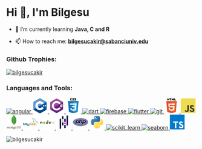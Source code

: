 <!--
**bilgesucakir/bilgesucakir** is a ✨ _special_ ✨ repository because its `README.md` (this file) appears on your GitHub profile.

Here are some ideas to get you started:

- 🔭 I’m currently working on ...
- 🌱 I’m currently learning ...
- 👯 I’m looking to collaborate on ...
- 🤔 I’m looking for help with ...
- 💬 Ask me about ...
- 📫 How to reach me: ...
- 😄 Pronouns: ...
- ⚡ Fun fact: ...
-->



<h1 align="left">Hi 👋, I'm Bilgesu</h1>

<!--
- 📚 I'm currently studying Computer Science and Engineering and minoring Business Analytics at Sabancı University

- 🔭 I'm currently working on <a href="https://github.com/bilgesucakir/mosquitto-privacy-preserving-mqtt-messaging">mosquitto-privacy-preserving-mqtt-messaging</a> and <a href="https://github.com/bilgesucakir/mosquitto-privacy-preserving-mqtt-messaging">paho.mqtt.python-privacy-preserving-mqtt-messaging</a>
-->

- 🌱 I’m currently learning **Java, C and R**

- 📫 How to reach me: **bilgesucakir@sabanciuniv.edu**

<!--option1 for stats-->
<!--
<h3 align="left">Github Stats:</h3>
 
<a href="https://github.com/bilgesucakir">
  <img align="center" src="https://github-readme-stats.vercel.app/api?username=bilgesucakir&show_icons=true&theme=transparent" height="170px" />
</a>
<a href="https://github.com/bilgesucakir">
  <img align="center" src="https://github-readme-stats.vercel.app/api/top-langs/?username=bilgesucakir&hide_progress=false&layout=compact&theme=transparent" height="170px" />
</a>
-->

<!--option2 for stats-->
<!--
<a href="">
   <img  align="center" height="160px" src="https://github-profile-summary-cards.vercel.app/api/cards/stats?username=bilgesucakir&theme=github_dark&layout=compact"
          alt="bilgesucakir :: Github Stats" />
</a>
<a href="https://github.com/bilgesucakir/">
          <img  align="center" height="160px" src="https://github-profile-summary-cards.vercel.app/api/cards/repos-per-language?username=bilgesucakir&theme=github_dark&layout=compact"
          alt="bilgesucakir :: Top Languages by Repositories" />
</a>
<a href="https://github.com/bilgesucakir/">
          <img  align="center" height="160px" src="https://github-profile-summary-cards.vercel.app/api/cards/most-commit-language?username=bilgesucakir&theme=github_dark&layout=compact"
          alt="bilgesucakir :: Top Languages by Commits" />
</a>
-->



<h3 align="left">Github Trophies:</h3>

<p align="left"> <a href="https://github.com/ryo-ma/github-profile-trophy"><img src="https://github-profile-trophy.vercel.app/?username=bilgesucakir&title=MultiLanguage,Commits,Repositories,Stars,Followers,Issues&theme=darkhub&no-bg=tru&margin-w=10e" alt="bilgesucakir" /></a> </p>

<!--<h3 align="left">Connect with me:</h3>-->

<h3 align="left">Languages and Tools:</h3>
<p align="left"> <a href="https://angular.io" target="_blank" rel="noreferrer"> <img src="https://angular.io/assets/images/logos/angular/angular.svg" alt="angular" width="40" height="40"/> </a> <a href="https://www.w3schools.com/cpp/" target="_blank" rel="noreferrer"> <img src="https://raw.githubusercontent.com/devicons/devicon/master/icons/cplusplus/cplusplus-original.svg" alt="cplusplus" width="40" height="40"/> </a> <a href="https://www.w3schools.com/cs/" target="_blank" rel="noreferrer"> <img src="https://raw.githubusercontent.com/devicons/devicon/master/icons/csharp/csharp-original.svg" alt="csharp" width="40" height="40"/> </a> <a href="https://www.w3schools.com/css/" target="_blank" rel="noreferrer"> <img src="https://raw.githubusercontent.com/devicons/devicon/master/icons/css3/css3-original-wordmark.svg" alt="css3" width="40" height="40"/> </a> <a href="https://dart.dev" target="_blank" rel="noreferrer"> <img src="https://www.vectorlogo.zone/logos/dartlang/dartlang-icon.svg" alt="dart" width="40" height="40"/> </a> <a href="https://firebase.google.com/" target="_blank" rel="noreferrer"> <img src="https://www.vectorlogo.zone/logos/firebase/firebase-icon.svg" alt="firebase" width="40" height="40"/> </a> <a href="https://flutter.dev" target="_blank" rel="noreferrer"> <img src="https://www.vectorlogo.zone/logos/flutterio/flutterio-icon.svg" alt="flutter" width="40" height="40"/> </a> <a href="https://git-scm.com/" target="_blank" rel="noreferrer"> <img src="https://www.vectorlogo.zone/logos/git-scm/git-scm-icon.svg" alt="git" width="40" height="40"/> </a> <a href="https://www.w3.org/html/" target="_blank" rel="noreferrer"> <img src="https://raw.githubusercontent.com/devicons/devicon/master/icons/html5/html5-original-wordmark.svg" alt="html5" width="40" height="40"/> </a> <a href="https://developer.mozilla.org/en-US/docs/Web/JavaScript" target="_blank" rel="noreferrer"> <img src="https://raw.githubusercontent.com/devicons/devicon/master/icons/javascript/javascript-original.svg" alt="javascript" width="40" height="40"/> </a> <a href="https://www.mongodb.com/" target="_blank" rel="noreferrer"> <img src="https://raw.githubusercontent.com/devicons/devicon/master/icons/mongodb/mongodb-original-wordmark.svg" alt="mongodb" width="40" height="40"/> </a> <a href="https://www.mysql.com/" target="_blank" rel="noreferrer"> <img src="https://raw.githubusercontent.com/devicons/devicon/master/icons/mysql/mysql-original-wordmark.svg" alt="mysql" width="40" height="40"/> </a> <a href="https://nodejs.org" target="_blank" rel="noreferrer"> <img src="https://raw.githubusercontent.com/devicons/devicon/master/icons/nodejs/nodejs-original-wordmark.svg" alt="nodejs" width="40" height="40"/> </a> <a href="https://pandas.pydata.org/" target="_blank" rel="noreferrer"> <img src="https://raw.githubusercontent.com/devicons/devicon/2ae2a900d2f041da66e950e4d48052658d850630/icons/pandas/pandas-original.svg" alt="pandas" width="40" height="40"/> </a> <a href="https://www.php.net" target="_blank" rel="noreferrer"> <img src="https://raw.githubusercontent.com/devicons/devicon/master/icons/php/php-original.svg" alt="php" width="40" height="40"/> </a> <a href="https://www.python.org" target="_blank" rel="noreferrer"> <img src="https://raw.githubusercontent.com/devicons/devicon/master/icons/python/python-original.svg" alt="python" width="40" height="40"/> </a> <a href="https://scikit-learn.org/" target="_blank" rel="noreferrer"> <img src="https://upload.wikimedia.org/wikipedia/commons/0/05/Scikit_learn_logo_small.svg" alt="scikit_learn" width="40" height="40"/> </a> <a href="https://seaborn.pydata.org/" target="_blank" rel="noreferrer"> <img src="https://seaborn.pydata.org/_images/logo-mark-lightbg.svg" alt="seaborn" width="40" height="40"/> </a> <a href="https://www.typescriptlang.org/" target="_blank" rel="noreferrer"> <img src="https://raw.githubusercontent.com/devicons/devicon/master/icons/typescript/typescript-original.svg" alt="typescript" width="40" height="40"/> </a> </p>

<p align="left"> <img src="https://komarev.com/ghpvc/?username=bilgesucakir&label=Profile%20views&color=000000&style=flat" alt="bilgesucakir" /> </p>

